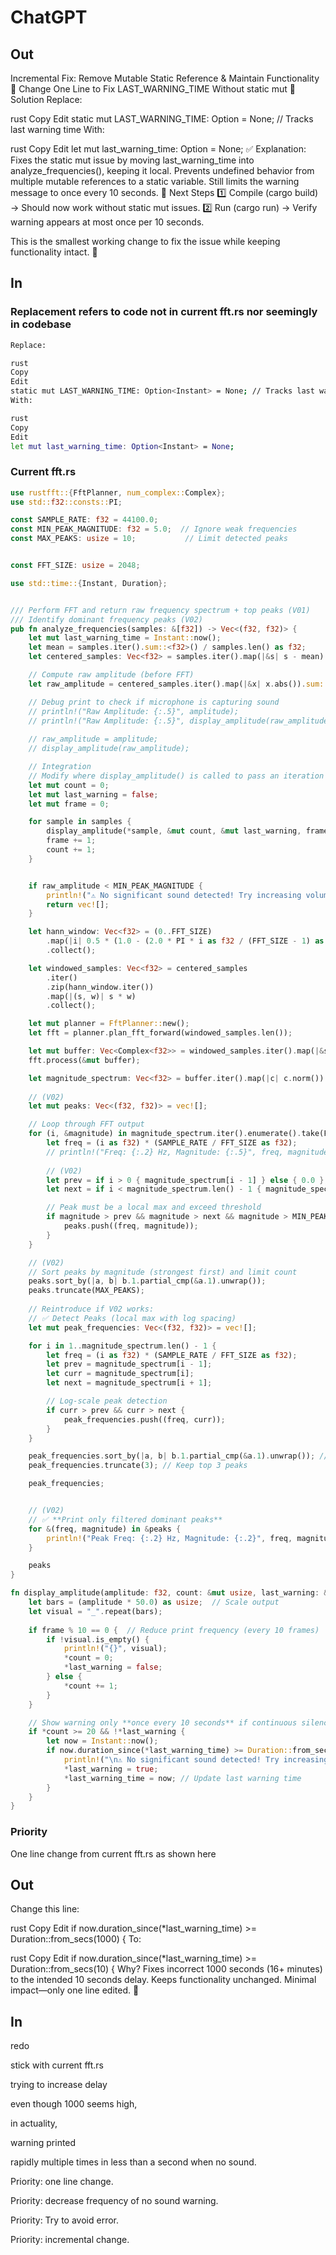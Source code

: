 # ChatGPT

## Out

Incremental Fix: Remove Mutable Static Reference & Maintain Functionality
🔹 Change One Line to Fix LAST_WARNING_TIME Without static mut
🚀 Solution
Replace:

rust
Copy
Edit
static mut LAST_WARNING_TIME: Option<Instant> = None; // Tracks last warning time
With:

rust
Copy
Edit
let mut last_warning_time: Option<Instant> = None;
✅ Explanation:
Fixes the static mut issue by moving last_warning_time into analyze_frequencies(), keeping it local.
Prevents undefined behavior from multiple mutable references to a static variable.
Still limits the warning message to once every 10 seconds.
📌 Next Steps
1️⃣ Compile (cargo build) → Should now work without static mut issues.
2️⃣ Run (cargo run) → Verify warning appears at most once per 10 seconds.

This is the smallest working change to fix the issue while keeping functionality intact. 🚀

## In

### Replacement refers to code not in current fft.rs nor seemingly in codebase

```bash
Replace:

rust
Copy
Edit
static mut LAST_WARNING_TIME: Option<Instant> = None; // Tracks last warning time
With:

rust
Copy
Edit
let mut last_warning_time: Option<Instant> = None;

```


### Current fft.rs

```rust
use rustfft::{FftPlanner, num_complex::Complex};
use std::f32::consts::PI;

const SAMPLE_RATE: f32 = 44100.0;
const MIN_PEAK_MAGNITUDE: f32 = 5.0;  // Ignore weak frequencies
const MAX_PEAKS: usize = 10;           // Limit detected peaks


const FFT_SIZE: usize = 2048;

use std::time::{Instant, Duration};


/// Perform FFT and return raw frequency spectrum + top peaks (V01)
/// Identify dominant frequency peaks (V02)
pub fn analyze_frequencies(samples: &[f32]) -> Vec<(f32, f32)> {
    let mut last_warning_time = Instant::now();
    let mean = samples.iter().sum::<f32>() / samples.len() as f32;
    let centered_samples: Vec<f32> = samples.iter().map(|&s| s - mean).collect();

    // Compute raw amplitude (before FFT)
    let raw_amplitude = centered_samples.iter().map(|&x| x.abs()).sum::<f32>() / centered_samples.len() as f32;

    // Debug print to check if microphone is capturing sound
    // println!("Raw Amplitude: {:.5}", amplitude);
    // println!("Raw Amplitude: {:.5}", display_amplitude(raw_amplitude));
    
    // raw_amplitude = amplitude;
    // display_amplitude(raw_amplitude);

    // Integration
    // Modify where display_amplitude() is called to pass an iteration counter:
    let mut count = 0;
    let mut last_warning = false;
    let mut frame = 0;

    for sample in samples {
        display_amplitude(*sample, &mut count, &mut last_warning, frame, &mut last_warning_time);
        frame += 1;
        count += 1;
    }


    if raw_amplitude < MIN_PEAK_MAGNITUDE {
        println!("⚠️ No significant sound detected! Try increasing volume or checking microphone input.");
        return vec![];
    }    

    let hann_window: Vec<f32> = (0..FFT_SIZE)
        .map(|i| 0.5 * (1.0 - (2.0 * PI * i as f32 / (FFT_SIZE - 1) as f32).cos()))
        .collect();

    let windowed_samples: Vec<f32> = centered_samples
        .iter()
        .zip(hann_window.iter())
        .map(|(s, w)| s * w)
        .collect();

    let mut planner = FftPlanner::new();
    let fft = planner.plan_fft_forward(windowed_samples.len());

    let mut buffer: Vec<Complex<f32>> = windowed_samples.iter().map(|&s| Complex::new(s, 0.0)).collect();
    fft.process(&mut buffer);

    let magnitude_spectrum: Vec<f32> = buffer.iter().map(|c| c.norm()).collect();
    
    // (V02)
    let mut peaks: Vec<(f32, f32)> = vec![];

    // Loop through FFT output
    for (i, &magnitude) in magnitude_spectrum.iter().enumerate().take(FFT_SIZE / 2) {
        let freq = (i as f32) * (SAMPLE_RATE / FFT_SIZE as f32);
        // println!("Freq: {:.2} Hz, Magnitude: {:.5}", freq, magnitude);
        
        // (V02)
        let prev = if i > 0 { magnitude_spectrum[i - 1] } else { 0.0 };
        let next = if i < magnitude_spectrum.len() - 1 { magnitude_spectrum[i + 1] } else { 0.0 };

        // Peak must be a local max and exceed threshold
        if magnitude > prev && magnitude > next && magnitude > MIN_PEAK_MAGNITUDE {
            peaks.push((freq, magnitude));
        }
    }

    // (V02)
    // Sort peaks by magnitude (strongest first) and limit count
    peaks.sort_by(|a, b| b.1.partial_cmp(&a.1).unwrap());
    peaks.truncate(MAX_PEAKS);
    
    // Reintroduce if V02 works:
    // ✅ Detect Peaks (local max with log spacing)
    let mut peak_frequencies: Vec<(f32, f32)> = vec![];

    for i in 1..magnitude_spectrum.len() - 1 {
        let freq = (i as f32) * (SAMPLE_RATE / FFT_SIZE as f32);
        let prev = magnitude_spectrum[i - 1];
        let curr = magnitude_spectrum[i];
        let next = magnitude_spectrum[i + 1];

        // Log-scale peak detection
        if curr > prev && curr > next {
            peak_frequencies.push((freq, curr));
        }
    }

    peak_frequencies.sort_by(|a, b| b.1.partial_cmp(&a.1).unwrap()); // Sort by magnitude
    peak_frequencies.truncate(3); // Keep top 3 peaks

    peak_frequencies;


    // (V02)
    // ✅ **Print only filtered dominant peaks**
    for &(freq, magnitude) in &peaks {
        println!("Peak Freq: {:.2} Hz, Magnitude: {:.2}", freq, magnitude);
    }

    peaks
}

fn display_amplitude(amplitude: f32, count: &mut usize, last_warning: &mut bool, frame: usize, last_warning_time: &mut Instant) {
    let bars = (amplitude * 50.0) as usize;  // Scale output
    let visual = "_".repeat(bars);
    
    if frame % 10 == 0 {  // Reduce print frequency (every 10 frames)
        if !visual.is_empty() {
            println!("{}", visual);
            *count = 0;
            *last_warning = false;
        } else {
            *count += 1;
        }
    }

    // Show warning only **once every 10 seconds** if continuous silence
    if *count >= 20 && !*last_warning {
        let now = Instant::now();
        if now.duration_since(*last_warning_time) >= Duration::from_secs(1000) {
            println!("\n⚠️ No significant sound detected! Try increasing volume or checking microphone input.");
            *last_warning = true;
            *last_warning_time = now; // Update last warning time
        }
    }
}

```


### Priority

One line change from current fft.rs as shown here

## Out

Change this line:

rust
Copy
Edit
if now.duration_since(*last_warning_time) >= Duration::from_secs(1000) {
To:

rust
Copy
Edit
if now.duration_since(*last_warning_time) >= Duration::from_secs(10) {
Why?
Fixes incorrect 1000 seconds (16+ minutes) to the intended 10 seconds delay.
Keeps functionality unchanged.
Minimal impact—only one line edited. 🚀

## In

redo

stick with current fft.rs

trying to increase delay

even though 1000 seems high, 

in actuality, 

warning printed

rapidly multiple times in less than a second when no sound.

Priority: one line change.

Priority: decrease frequency of no sound warning.

Priority: Try to avoid error.

Priority: incremental change.
